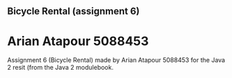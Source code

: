## Bicycle Rental (assignment 6)
# Arian Atapour 5088453

Assignment 6 (Bicycle Rental) made by Arian Atapour 5088453 for the Java 2 resit (from the Java 2 modulebook.
